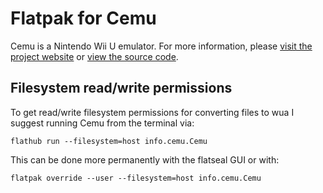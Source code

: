 # Flatpak for Cemu

Cemu is a Nintendo Wii U emulator. For more information, please [visit the project website](https://cemu.info/) or [view the source code](https://github.com/cemu-project/Cemu/).

## Filesystem read/write permissions

To get read/write filesystem permissions for converting files to wua I suggest running Cemu from the terminal via:

```
flathub run --filesystem=host info.cemu.Cemu
```

This can be done more permanently with the flatseal GUI or with:
```
flatpak override --user --filesystem=host info.cemu.Cemu
```
